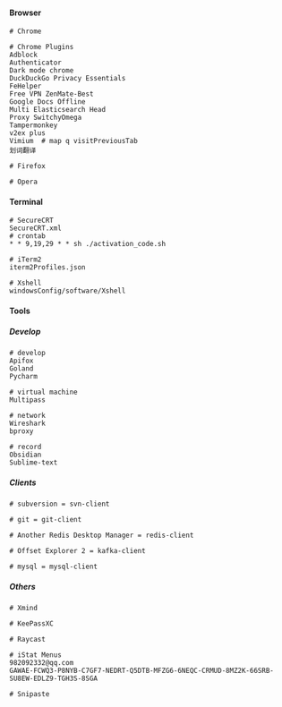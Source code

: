 #### Browser
```textile
# Chrome

# Chrome Plugins
Adblock
Authenticator
Dark mode chrome
DuckDuckGo Privacy Essentials
FeHelper
Free VPN ZenMate-Best
Google Docs Offline
Multi Elasticsearch Head
Proxy SwitchyOmega
Tampermonkey
v2ex plus
Vimium  # map q visitPreviousTab
划词翻译

# Firefox

# Opera

```

#### Terminal
```textile
# SecureCRT
SecureCRT.xml
# crontab
* * 9,19,29 * * sh ./activation_code.sh

# iTerm2
iterm2Profiles.json

# Xshell
windowsConfig/software/Xshell

```

#### Tools
##### Develop
```textile
# develop
Apifox
Goland
Pycharm

# virtual machine
Multipass

# network
Wireshark
bproxy

# record
Obsidian
Sublime-text

```

##### Clients
```textile
# subversion = svn-client

# git = git-client

# Another Redis Desktop Manager = redis-client 

# Offset Explorer 2 = kafka-client

# mysql = mysql-client

```

##### Others
```textile
# Xmind

# KeePassXC

# Raycast

# iStat Menus
982092332@qq.com 
GAWAE-FCWQ3-P8NYB-C7GF7-NEDRT-Q5DTB-MFZG6-6NEQC-CRMUD-8MZ2K-66SRB-SU8EW-EDLZ9-TGH3S-8SGA 

# Snipaste

```
